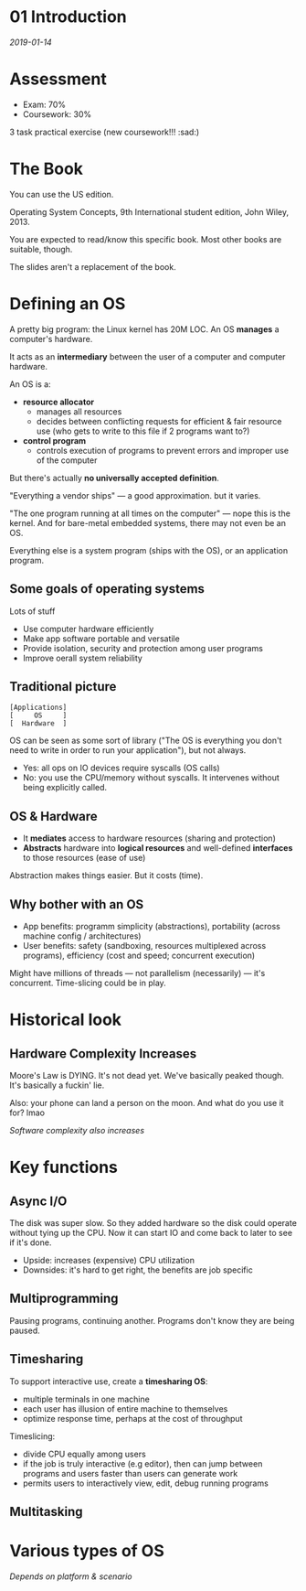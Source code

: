 # 01 Introduction
_2019-01-14_

# Assessment

- Exam: 70%
- Coursework: 30%

3 task practical exercise (new coursework!!! :sad:)

# The Book

You can use the US edition.

Operating System Concepts, 9th International student edition, John Wiley, 2013.

You are expected to read/know this specific book. Most other books are suitable, though.

The slides aren't a replacement of the book.

# Defining an OS

A pretty big program: the Linux kernel has 20M LOC. An OS **manages** a computer's hardware.

It acts as an **intermediary** between the user of a computer and computer hardware.

An OS is a:

- **resource allocator**
  - manages all resources
  - decides between conflicting requests for efficient & fair resource use (who gets to write to this file if 2 programs want to?)
- **control program**
  - controls execution of programs to prevent errors and improper use of the computer
  
But there's actually **no universally accepted definition**.

"Everything a vendor ships" — a good approximation. but it varies.

"The one program running at all times on the computer" — nope this is the kernel. And for bare-metal embedded systems, there may not even be an OS.

Everything else is a system program (ships with the OS), or an application program.

## Some goals of operating systems

Lots of stuff

- Use computer hardware efficiently
- Make app software portable and versatile
- Provide isolation, security and protection among user programs
- Improve oerall system reliability

## Traditional picture

```
[Applications]
[     OS     ]
[  Hardware  ]
```

OS can be seen as some sort of library ("The OS is everything you don't need to write in order to run your application"), but not always.

- Yes: all ops on IO devices require syscalls (OS calls)
- No: you use the CPU/memory without syscalls. It intervenes without being explicitly called.

## OS & Hardware

- It **mediates** access to hardware resources (sharing and protection)
- **Abstracts** hardware into **logical resources** and well-defined **interfaces** to those resources (ease of use)

Abstraction makes things easier. But it costs (time).

## Why bother with an OS

- App benefits: programm simplicity (abstractions), portability (across machine config / architectures)
- User benefits: safety (sandboxing, resources multiplexed across programs), efficiency (cost and speed; concurrent execution)

Might have millions of threads — not parallelism (necessarily) — it's concurrent. Time-slicing could be in play.

# Historical look

## Hardware Complexity Increases

Moore's Law is DYING. It's not dead yet. We've basically peaked though. It's basically a fuckin' lie.

Also: your phone can land a person on the moon. And what do you use it for? lmao

_Software complexity also increases_

# Key functions

## Async I/O

The disk was super slow. So they added hardware so the disk could operate without tying up the CPU. Now it can start IO and come back to later to see if it's done.

- Upside: increases (expensive) CPU utilization
- Downsides: it's hard to get right, the benefits are job specific

## Multiprogramming

Pausing programs, continuing another. Programs don't know they are being paused.

## Timesharing

To support interactive use, create a **timesharing OS**:
- multiple terminals in one machine
- each user has illusion of entire machine to themselves
- optimize response time, perhaps at the cost of throughput

Timeslicing:
- divide CPU equally among users
- if the job is truly interactive (e.g editor), then can jump between programs and users faster than users can generate work
- permits users to interactively view, edit, debug running programs

## Multitasking

# Various types of OS
_Depends on platform & scenario_
